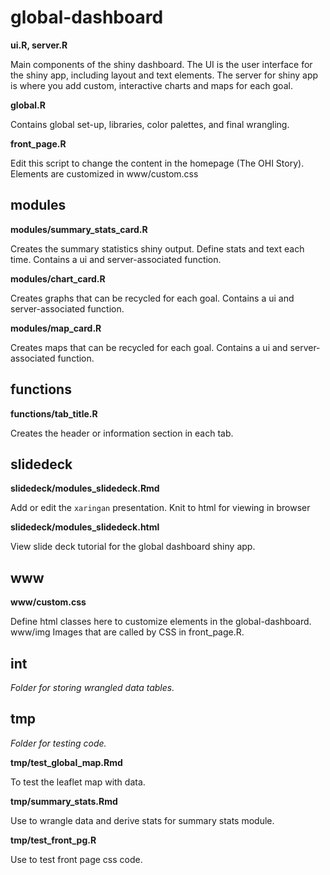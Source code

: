 # global-dashboard

**ui.R, server.R**

Main components of the shiny dashboard. The UI is the user interface for the shiny app, including layout and text elements. The server for shiny app is where you add custom, interactive charts and maps for each goal.

**global.R**

Contains global set-up, libraries, color palettes, and final wrangling.

**front_page.R**

Edit this script to change the content in the homepage (The OHI Story). Elements are customized in www/custom.css


## modules
**modules/summary_stats_card.R**

Creates the summary statistics shiny output. Define stats and text each time. Contains a ui and server-associated function.

**modules/chart_card.R**

Creates graphs that can be recycled for each goal. Contains a ui and server-associated function.

**modules/map_card.R**

Creates maps that can be recycled for each goal. Contains a ui and server-associated function.


## functions
**functions/tab_title.R**

Creates the header or information section in each tab.


## slidedeck
**slidedeck/modules_slidedeck.Rmd**

Add or edit the `xaringan` presentation. Knit to html for viewing in browser

**slidedeck/modules_slidedeck.html**

View slide deck tutorial for the global dashboard shiny app.

 
## www
**www/custom.css**

Define html classes here to customize elements in the global-dashboard. www/img
Images that are called by CSS in front_page.R.


## int
_Folder for storing wrangled data tables._


## tmp
_Folder for testing code._

**tmp/test_global_map.Rmd**

To test the leaflet map with data. 

**tmp/summary_stats.Rmd**

Use to wrangle data and derive stats for summary stats module.

**tmp/test_front_pg.R**

Use to test front page css code.
